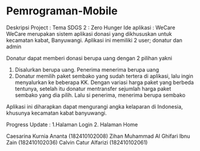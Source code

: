 # Pemrograman-Mobile

Deskripsi Project : Tema SDGS 2 : Zero Hunger
Ide aplikasi : WeCare
WeCare merupakan sistem aplikasi donasi yang dikhususkan untuk kecamatan kabat, Banyuwangi. Aplikasi ini memiliki 2 user; donatur dan admin

Donatur dapat memberi donasi berupa uang dengan 2 pilihan yakni 
1. Disalurkan berupa uang. Penerima menerima berupa uang
2. Donatur memilih paket sembako yang sudah tertera di aplikasi, lalu ingin menyalurkan ke beberapa KK. Dengan variasi harga paket yang berbeda tentunya, setelah itu donatur mentransfer sejumlah harga paket sembako yang dia pilih. Lalu si penerima, menerima berupa sembako

Aplikasi ini diharapkan dapat mengurangi angka kelaparan di Indonesia, khusunya kecamatan kabat banyuwangi.

Progress Update :
1.Halaman Login
2. Halaman Home

Caesarina Kurnia Ananta (182410102008)
Zihan Muhammad Al Ghifari Ibnu Zain (182410102036)
Calvin Catur Alfarizi (182410102061)
